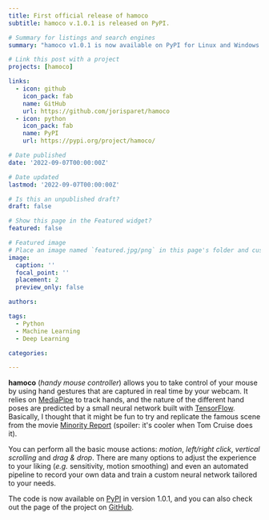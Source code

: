 ```yaml
---
title: First official release of hamoco
subtitle: hamoco v.1.0.1 is released on PyPI.

# Summary for listings and search engines
summary: "hamoco v1.0.1 is now available on PyPI for Linux and Windows. Take control of your mouse by using hand gestures captured in real time by your webcam."

# Link this post with a project
projects: [hamoco]

links:
  - icon: github
    icon_pack: fab
    name: GitHub
    url: https://github.com/jorisparet/hamoco
  - icon: python
    icon_pack: fab
    name: PyPI
    url: https://pypi.org/project/hamoco/

# Date published
date: '2022-09-07T00:00:00Z'

# Date updated
lastmod: '2022-09-07T00:00:00Z'

# Is this an unpublished draft?
draft: false

# Show this page in the Featured widget?
featured: false

# Featured image
# Place an image named `featured.jpg/png` in this page's folder and customize its options here.
image:
  caption: ''
  focal_point: ''
  placement: 2
  preview_only: false

authors:

tags:
  - Python
  - Machine Learning
  - Deep Learning

categories:

---
```


**hamoco** (*handy mouse controller*) allows you to take control of your mouse by using hand gestures that are captured in real time by your webcam. It relies on [MediaPipe](https://google.github.io/mediapipe/) to track hands, and the nature of the different hand poses are predicted by a small neural network built with [TensorFlow](https://www.tensorflow.org/). Basically, I thought that it might be fun to try and replicate the famous scene from the movie [Minority Report](https://en.wikipedia.org/wiki/Minority_Report_(film)) (spoiler: it's cooler when Tom Cruise does it).

You can perform all the basic mouse actions: *motion*, *left/right click*, *vertical scrolling* and *drag & drop*. There are many options to adjust the experience to your liking (*e.g.* sensitivity, motion smoothing) and even an automated pipeline to record your own data and train a custom neural network tailored to your needs.

The code is now available on [PyPI](https://pypi.org/project/hamoco/) in version 1.0.1, and you can also check out the page of the project on [GitHub](https://github.com/jorisparet/hamoco).